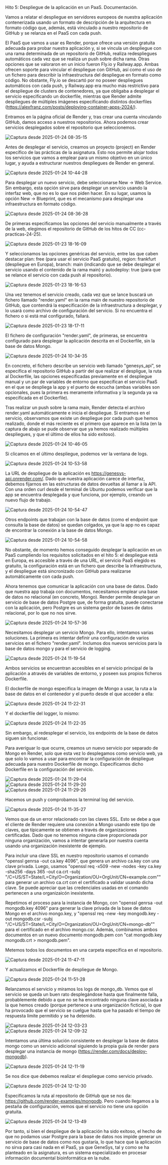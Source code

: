 Hito 5: Despliegue de la aplicación en un PaaS. Documentación.

Vamos a relatar el despliegue en servidores europeos de nuestra aplicación contenerizada usando un formato de descripción de la arquitectura en formato código que, además, está vinculado a nuestro repositorio de GitHub y se relanza en el PaaS con cada push.

El PaaS que vamos a usar es Render, porque ofrece una versión gratuita adecuada para probar nuestra aplicación y, si se vincula un despliegue con una rama determinada de un repositorio de GitHub, realiza redespliegues automáticos cada vez que se realiza un push sobre dicha rama. Otras opciones que se valoraron en un inicio fueron Fly.io y Railway.app. Ambas ofrecen soporte para vincular el despliegue con GitHub, así como el uso de un fichero para describir la infraestructura del despliegue en formato como código. No obstante, Fly.io se descartó por no poseer despliegues automáticos con cada push, y Railway.app era mucho más restrictivo para el despliegue de clusters de contenedores, ya que obligaba a desplegar el servicio especificando un dockerfile, mientras que Render admite despliegues de múltiples imágenes especificando distintos dockerfiles (https://alexfranz.com/posts/deploying-container-apps-2024/).

Entramos en la página oficial de Render y, tras crear una cuenta vinculando GitHub, damos acceso a nuestros repositorios. Ahora podemos crear servicios desplegados sobre el repositorio que seleccionemos.

![Captura desde 2025-01-24 08-35-15](https://github.com/user-attachments/assets/0d022971-133e-4c55-be7b-e97f9f0098dd)

Antes de desplegar el servicio, creamos un proyecto (project) en Render específico de las prácticas de la asignatura. Esto nos permite alojar todos los servicios que vamos a emplear para un mismo objetivo en un único lugar, y ayuda a estructurar nuestros despliegues de Render en general.

![Captura desde 2025-01-24 10-44-28](https://github.com/user-attachments/assets/104a4423-969c-424b-ba12-cd31d69f1766)

Para desplegar un nuevo servicio, debe seleccionarse New -> Web Service. Sin embargo, esta opción sirve para desplegar un servicio usando la interfaz web, que no es lo que nos piden hacer. En su lugar, usamos la opción New -> Blueprint, que es el mecanismo para desplegar una infraestructura en formato código.

![Captura desde 2025-01-24 08-36-28](https://github.com/user-attachments/assets/7cab1b54-c57e-4e37-8ab6-77947ad911c6)

De primeras especificamos las opciones del servicio manualmente a través de la web, elegimos el repositorio de GitHub de los hitos de CC (cc-practicas-24-25).

![Captura desde 2025-01-23 18-16-09](https://github.com/user-attachments/assets/bea8908d-7346-46c5-8a54-e56ff70f357e)

Y seleccionamos las opciones genéricas del servicio, entre las que caben destacar plan: free (para usar el servicio PaaS gratuito), region: frankfurt (despliegue en Europa), branch: main (indicando que se debe desplegar el servicio usando el contenido de la rama main) y autodeploy: true (para que se relance el servicio con cada push al repositorio).

![Captura desde 2025-01-23 18-16-53](https://github.com/user-attachments/assets/2966b67f-cb28-46da-a63e-614703659878)

Una vez tenemos el servicio creado, cada vez que se lance buscará un fichero llamado "render.yaml" en la rama main de nuestro repositorio de GitHub, que contendrá la especificación de la infraestructura a desplegar, y lo usará como archivo de configuración del servicio. Si no encuentra el fichero o si está mal configurado, fallará.

![Captura desde 2025-01-23 18-17-11](https://github.com/user-attachments/assets/fc9376dc-7cb0-4a6d-bf49-ad388ca32ffd)

El fichero de configuración "render.yaml", de primeras, se encuentra configurado para desplegar la aplicación descrita en el Dockerfile, sin la base de datos Mongo.

![Captura desde 2025-01-24 10-34-35](https://github.com/user-attachments/assets/f9fe72ad-6564-44a3-9f72-017ece8860ac)

En concreto, el fichero describe un servicio web llamado "genesys_api", se especifica el repositorio GitHub a partir del que realizar el despligue, la ruta al Dockerfile, las opciones especificadas previamente en el despliegue manual y un par de variables de entorno que especifican el servicio PaaS en el que se despliega la app y el puerto de escucha (ambas variables son opcionales, pues la primera es meramente informativa y la segunda ya va especificada en el Dockerfile).

Tras realizar un push sobre la rama main, Render detecta el archivo render.yaml automáticamente e inicia el despliegue. Si entramos en el servicio, observamos que existe un despliegue por cada push que hemos realizado, donde el más reciente es el primero que aparece en la lista (en la captura de abajo se pude observar que ya hemos realizado múltiples despliegues, y que el último de ellos ha sido exitoso).

![Captura desde 2025-01-24 10-46-05](https://github.com/user-attachments/assets/58fe6c55-8435-4132-aa0e-e6000552eb75)

Si clicamos en el último despliegue, podemos ver la ventana de logs.

![Captura desde 2025-01-24 10-53-58](https://github.com/user-attachments/assets/9bb713d8-1794-4fa1-8965-9c7bd0335dd2)

La URL de despliegue de la aplicación es https://genesys-api.onrender.com/. Dado que nuestra aplicación carece de interfaz, debemos fijarnos en las estructuras de datos devueltas al llamar a la API. Con una orden curl desde el terminal de Ubuntu podemos verificar que la app se encuentra desplegada y que funciona, por ejemplo, creando un nuevo flujo de trabajo.

![Captura desde 2025-01-24 10-54-47](https://github.com/user-attachments/assets/c603c5d2-bb98-4a6c-a387-f54f2794c673)

Otros endpoints que trabajan con la base de datos (como el endpoint que consulta la base de datos) se quedan colgados, ya que la app no es capaz de encontrar la conexión a la base de datos Mongo.

![Captura desde 2025-01-24 10-54-58](https://github.com/user-attachments/assets/142a6488-7c43-4d59-8e29-643f1f906472)

No obstante, de momento hemos conseguido desplegar la aplicación en un PaaS cumpliendo los requisitos solicitados en el hito 5: el despliegue está en Europa, es accesible a través de una URL, el servicio PaaS elegido es gratuito, la configuración está en un fichero que describe la infraestructura, y el despliegue está sincronizado con GitHub para realizarse automáticamente con cada push.

Ahora tenemos que comunicar la aplicación con una base de datos. Dado que nuestra app trabaja con documentos, necesitamos emplear una base de datos no relacional (en concreto, Mongo). Render permite desplegar un servicio de base de datos Postgre que, de forma gratuita, puede conectarse con la aplicación, pero Postgre es un sistema gestor de bases de datos relacional, por lo que no nos sirve.

![Captura desde 2025-01-24 10-57-36](https://github.com/user-attachments/assets/abb773a2-6b2b-4476-8409-fb0da4c21839)

Necesitamos desplegar un servicio Mongo. Para ello, intentamos varias soluciones. La primera es intentar definir una configuración de varios servicios en el fichero "render.yaml". Inclumos dos nuevos servicios para la base de datos mongo y para el servicio de logging.

![Captura desde 2025-01-24 11-19-54](https://github.com/user-attachments/assets/14236c62-25e8-4d63-b3ac-7f8e7d7e9fdc)

Ambos servicios se encuentran accesibles en el servicio principal de la aplicación a através de variables de entorno, y poseen sus propios ficheros Dockerfile.

El dockerfile de mongo especifica la imagen de Mongo a usar, la ruta a la base de datos en el contenedor y el puerto desde el que acceder a ella:

![Captura desde 2025-01-24 11-22-31](https://github.com/user-attachments/assets/d7b0dae9-5fd3-481a-8508-a8f5fcabe2d9)

Y el dockerfile del logger, lo mismo:

![Captura desde 2025-01-24 11-22-35](https://github.com/user-attachments/assets/c44fe966-dc3f-4320-8feb-930e4f38a058)

Sin embargo, al redesplegar el servicio, los endpoints de la base de datos siguen sin funcionar.

Para averiguar lo que ocurre, creamos un nuevo servicio por separado de Mongo en Render, solo que esta vez lo desplegamos como servicio web, ya que solo lo vamos a usar para encontrar la configuración de despliegue adecuada para nuestro Dockerfile de mongo. Especificamos dicho Dockerfile en la configuración del servicio.

![Captura desde 2025-01-24 11-29-04](https://github.com/user-attachments/assets/c653774d-aaa6-4af9-899d-7095c3c1110c)
![Captura desde 2025-01-24 11-29-20](https://github.com/user-attachments/assets/9aae4c32-3a5f-44d0-9c47-e14452ebcde7)
![Captura desde 2025-01-24 11-29-26](https://github.com/user-attachments/assets/f40a53ca-9214-4478-af48-81cb7d50e73c)

Hacemos un push y comprobamos la terminal log del servicio.

![Captura desde 2025-01-24 11-35-27](https://github.com/user-attachments/assets/ec20ea36-d459-406d-ad6d-08c9619f18ee)

Vemos que da un error relacionado con las claves SSL. Esto se debe a que el cliente de Render requiere una conexión a Mongo usando este tipo de claves, que típicamente se obtienen a través de organizaciones certificadas. Dado que no tenemos ninguna clave proporcionada por ninguna organización, vamos a intentar generarla por nuestra cuenta usando una organización inexistente de ejemplo.

Para incluir una clave SSL en nuestro repositorio usamos el comando "openssl genrsa -out ca.key 4096", que genera un archivo ca.key con una clave privada. Luego, usamos "openssl req -x509 -new -nodes -key ca.key -sha256 -days 365 -out ca.crt -subj "/C=US/ST=State/L=City/O=Organization/OU=OrgUnit/CN=example.com"" para generar un archivo ca.crt con el certificado a validar usando dicha clave. Se puede apreciar que las credenciales usadas en el comando pertenecen a una organizaicón inexistente.

Repetimos el proceso para la instancia de Mongo, con "openssl genrsa -out mongodb.key 4096" para generar la clave privada de la base de datos Mongo en el archivo mongo.key, y "openssl req -new -key mongodb.key -out mongodb.csr -subj "/C=US/ST=State/L=City/O=Organization/OU=OrgUnit/CN=mongo-db"" para el certificado en el archivo mongo.csr. Además, combinamos ambos documentos en un nuevo documento mongodb.pem con "cat mongodb.key mongodb.crt > mongodb.pem".

Metemos todos los documentos en una carpeta específica en el repositorio.

![Captura desde 2025-01-24 11-47-11](https://github.com/user-attachments/assets/190e4124-039a-41e7-8fcd-15891f91a1c5)

Y actualizamos el Dockerfile de despliegue de Mongo.

![Captura desde 2025-01-24 11-51-28](https://github.com/user-attachments/assets/44c092bb-71c5-47bb-a71b-5269a02a443a)

Relanzamos el servicio y miramos los logs de mongo_db. Vemos que el servicio se queda un buen rato desplegándose hasta que finalmente falla, probablemente debido a que no se ha encontrado ninguna clave asociada a la que hemos creado (porque pertenece a una organización ficticia), lo que ha provocado que el servicio se cuelgue hasta que ha pasado el tiempo de respuesta límite permitido y se ha detenido.

![Captura desde 2025-01-24 12-03-23](https://github.com/user-attachments/assets/183697e7-1489-4027-88b0-0c5d119242be)
![Captura desde 2025-01-24 12-09-32](https://github.com/user-attachments/assets/a7620125-cf20-447a-b32d-b49c58f2d02b)

Intentamos una última solución consistente en desplegar la base de datos mongo como un servicio adicional siguiendo la propia guía de render para desplegar una instancia de mongo (https://render.com/docs/deploy-mongodb).

![Captura desde 2025-01-24 12-11-19](https://github.com/user-attachments/assets/95494444-7514-4fc6-a603-425c49389f9f)

Se nos dice que debemos realizar el despliegue como servicio privado.

![Captura desde 2025-01-24 12-12-30](https://github.com/user-attachments/assets/bee08f44-9697-46f5-aba8-9033ff598fa4)

Especificamos la ruta al repositorio de GitHub que se nos da: https://github.com/render-examples/mongodb. Pero cuando llegamos a la pestaña de configuración, vemos que el servicio no tiene una opción gratuita.

![Captura desde 2025-01-24 12-13-49](https://github.com/user-attachments/assets/22c2039d-0512-40c2-ae87-c5a01681d154)

Por tanto, si bien el despliegue de la aplicación ha sido exitoso, el hecho de que no podamos usar Postgre para la base de datos nos impide generar un servicio de base de datos como nos gustaría, lo que hace que la aplicación no sirva para casi nada en el PaaS, ya que GeneSys, tal y como se ha planteado en la asignatura, es un sistema especializado en procesar información documental bioinformática en la nube.
